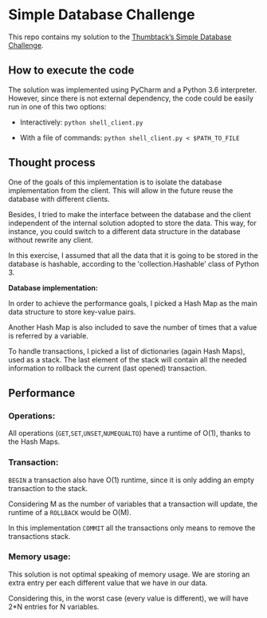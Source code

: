 # Simple Database Challenge

This repo contains my solution to the [Thumbtack’s Simple Database Challenge][sdb].

[sdb]: https://www.thumbtack.com/challenges/simple-database

## How to execute the code

The solution was implemented using PyCharm and a Python 3.6 interpreter. However, since there is not external dependency, the code could be easily run in one of this two options:

* Interactively:
```python shell_client.py```

* With a file of commands:
```python shell_client.py < $PATH_TO_FILE```

## Thought process

One of the goals of this implementation is to isolate the database implementation from the client. This will allow in the future reuse the database with different clients.

Besides, I tried to make the interface between the database and the client independent of the internal solution adopted to store the data. This way, for instance, you could switch to a different data structure in the database without rewrite any client.

In this exercise, I assumed that all the data that it is going to be stored in the database is hashable, according to the 'collection.Hashable' class of Python 3.

**Database implementation:**

In order to achieve the performance goals, I picked a Hash Map as the main data structure to store key-value pairs.

Another Hash Map is also included to save the number of times that a value is referred by a variable.

To handle transactions, I picked a list of dictionaries (again Hash Maps), used as a stack. The last element of the stack will contain all the needed information to rollback the current (last opened) transaction.

## Performance
### Operations:

All operations (```GET```,```SET```,```UNSET```,```NUMEQUALTO```) have a runtime of O(1), thanks to the Hash Maps.

### Transaction:

```BEGIN``` a transaction also have O(1) runtime, since it is only adding an empty transaction to the stack.

Considering M as the number of variables that a transaction will update, the runtime of a ```ROLLBACK``` would be O(M).

In this implementation ```COMMIT``` all the transactions only means to remove the transactions stack.

### Memory usage:

This solution is not optimal speaking of memory usage. We are storing an extra entry per each different value that we have in our data. 

Considering this, in the worst case (every value is different), we will have 2*N entries for N variables.
